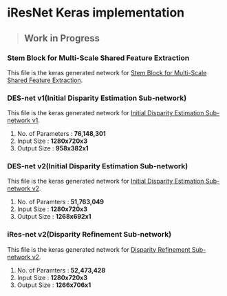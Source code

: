 # iResNet Keras implementation

> ## Work in Progress

### Stem Block for Multi-Scale Shared Feature Extraction

This file is the keras generated network for [Stem Block for Multi-Scale Shared Feature Extraction](images/model_shared_features.png).

### DES-net v1(Initial Disparity Estimation Sub-network)

This file is the keras generated network for [Initial Disparity Estimation Sub-network v1](images/model_init_disp_v1.png).

1. No. of Parameters : **76,148,301**
2. Input Size : **1280x720x3**
3. Output Size : **958x382x1**

### DES-net v2(Initial Disparity Estimation Sub-network)

This file is the keras generated network for [Initial Disparity Estimation Sub-network v2](images/model_init_disp_v2.png).

1. No. of Paramters : **51,763,049**
2. Input Size : **1280x720x3**
3. Output Size : **1268x692x1**

### iRes-net v2(Disparity Refinement Sub-network)

This file is the keras generated network for [Disparity Refinement Sub-network v2](images/model_refinement_v2.png).

1. No. of Paramters : **52,473,428**
2. Input Size : **1280x720x3**
3. Output Size : **1266x706x1**
